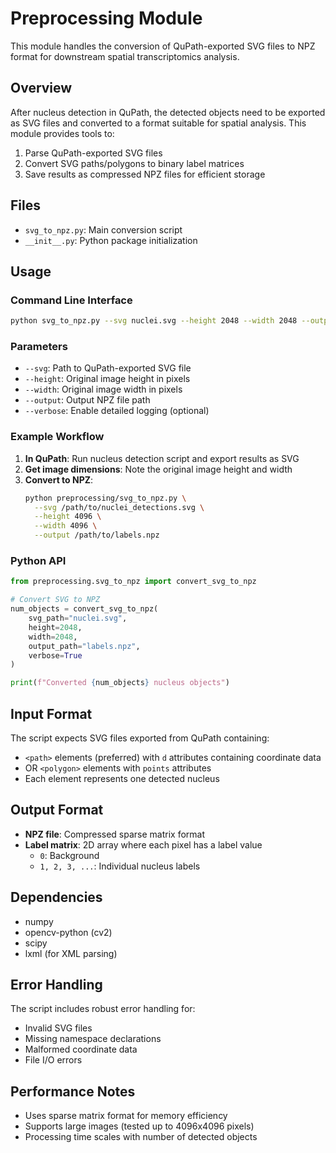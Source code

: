 # Preprocessing Module

This module handles the conversion of QuPath-exported SVG files to NPZ format for downstream spatial transcriptomics analysis.

## Overview

After nucleus detection in QuPath, the detected objects need to be exported as SVG files and converted to a format suitable for spatial analysis. This module provides tools to:

1. Parse QuPath-exported SVG files
2. Convert SVG paths/polygons to binary label matrices
3. Save results as compressed NPZ files for efficient storage

## Files

- `svg_to_npz.py`: Main conversion script
- `__init__.py`: Python package initialization

## Usage

### Command Line Interface

```bash
python svg_to_npz.py --svg nuclei.svg --height 2048 --width 2048 --output labels.npz
```

### Parameters

- `--svg`: Path to QuPath-exported SVG file
- `--height`: Original image height in pixels
- `--width`: Original image width in pixels  
- `--output`: Output NPZ file path
- `--verbose`: Enable detailed logging (optional)

### Example Workflow

1. **In QuPath**: Run nucleus detection script and export results as SVG
2. **Get image dimensions**: Note the original image height and width
3. **Convert to NPZ**:
   ```bash
   python preprocessing/svg_to_npz.py \
     --svg /path/to/nuclei_detections.svg \
     --height 4096 \
     --width 4096 \
     --output /path/to/labels.npz
   ```

### Python API

```python
from preprocessing.svg_to_npz import convert_svg_to_npz

# Convert SVG to NPZ
num_objects = convert_svg_to_npz(
    svg_path="nuclei.svg",
    height=2048,
    width=2048,
    output_path="labels.npz",
    verbose=True
)

print(f"Converted {num_objects} nucleus objects")
```

## Input Format

The script expects SVG files exported from QuPath containing:
- `<path>` elements (preferred) with `d` attributes containing coordinate data
- OR `<polygon>` elements with `points` attributes
- Each element represents one detected nucleus

## Output Format

- **NPZ file**: Compressed sparse matrix format
- **Label matrix**: 2D array where each pixel has a label value
  - `0`: Background
  - `1, 2, 3, ...`: Individual nucleus labels

## Dependencies

- numpy
- opencv-python (cv2)
- scipy
- lxml (for XML parsing)

## Error Handling

The script includes robust error handling for:
- Invalid SVG files
- Missing namespace declarations
- Malformed coordinate data
- File I/O errors

## Performance Notes

- Uses sparse matrix format for memory efficiency
- Supports large images (tested up to 4096x4096 pixels)
- Processing time scales with number of detected objects